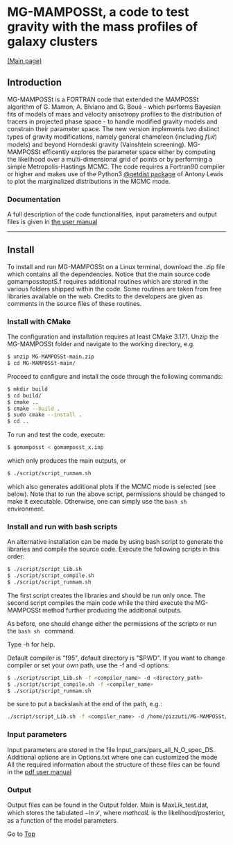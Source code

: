 <a name="top"></a>

# MG-MAMPOSSt, a code to test gravity with the mass profiles of galaxy clusters 

[(Main page)](https://github.com/Pizzuti92/MG-MAMPOSSt)

## Introduction

MG-MAMPOSSt is a FORTRAN code that extended the MAMPOSSt algorithm of G. Mamon, A. Biviano and G. Boué - 
which performs Bayesian fits of models of mass and velocity anisotropy profiles to the distribution of tracers in projected phase space -
to handle modified gravity models and constrain their parameter space. The new version implements two distinct types of gravity modifications, 
namely general chameleon (including $f(\mathcal{R})$ models) and beyond Horndeski gravity (Vainshtein screening). MG-MAMPOSSt efficently explores the parameter space either by computing the likelihood over a multi-dimensional grid of points or by performing a simple Metropolis-Hastings MCMC. 
The code requires a Fortran90 compiler or higher and makes use of the Python3 [@getdist package](https://github.com/cmbant/getdist) of Antony Lewis to plot the marginalized distributions in the MCMC mode.

### Documentation

A full description of the code functionalities, input parameters and output files is given in [the user manual](https://arxiv.org/abs/2201.07194)


---

## Install

To install and run MG-MAMPOSSt on a Linux terminal, download the .zip file which contains all the dependencies. Notice that the main source code gomamposstoptS.f requires additional routines which are stored in the various folders shipped within the code. Some routines are taken from free libraries available on the web. Credits to the developers are given as comments in the source files of these routines.

### Install with CMake

The configuration and installation requires at least CMake 3.17.1.  Unzip the MG-MAMPOSSt folder and navigate to the working directory, e.g.
```bash
$ unzip MG-MAMPOSSt-main.zip
$ cd MG-MAMPOSSt-main/
```
Proceed to configure and install the code through the following commands:
```bash
$ mkdir build
$ cd build/
$ cmake ..
$ cmake --build .
$ sudo cmake --install .
$ cd ..
```
To run and test the code, execute:
```bash
$ gomamposst < gomamposst_x.inp
```
which only produces the main outputs, or
```bash
$ ./script/script_runmam.sh  
```
which also generates additional plots if the MCMC mode is selected (see below).
Note that to run the above script, permissions should be changed to make it executable. Otherwise, one can simply use the ```bash sh ``` environment.

### Install and run with bash scripts

An alternative installation can be made by using bash script to generate the libraries and compile the source code.
Execute the following scripts in this order:
```bash
$ ./script/script_Lib.sh 
$ ./script/script_compile.sh
$ ./script/script_runmam.sh  
```
The first script creates the libraries and should be run only once. The second script compiles the main code while the third execute the MG-MAMPOSSt method further producing the additional outputs.

As before, one should change either the permissions of the scripts or run the ```bash sh ``` command.

Type -h for help.

Default compiler is "f95", default directory is "$PWD". If you want to change compiler or set your own path, use the -f and -d options:
```bash
$ ./script/script_Lib.sh -f <compiler_name> -d <directory_path> 
$ ./script/script_compile.sh -f <compiler_name> 
$ ./script/script_runmam.sh  
```

be sure to put a backslash at the end of the path, e.g.:
```bash
./script/script_Lib.sh -f <compiler_name> -d /home/pizzuti/MG-MAMPOSSt/
```

### Input parameters
Input parameters are stored in the file Input_pars/pars_all_N_O_spec_DS.
Additional options are in Options.txt where one can customized the mode 
All the required information about the structure of these files can be found in the [pdf user manual](https://arxiv.org/abs/2201.07194)


### Output
Output files can be found in the Output folder. Main is MaxLik_test.dat, 
which stores the tabulated $-\ln\mathcal{L}$, where $mathcal{L}$ is the 
likelihood/posterior, as a function of the model parameters.



Go to [Top](#top)

